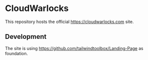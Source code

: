 # CloudWarlocks

This repository hosts the official https://cloudwarlocks.com site.

## Development

The site is using https://github.com/tailwindtoolbox/Landing-Page as foundation.
